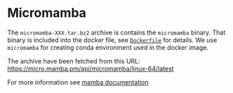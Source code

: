 Micromamba
==========

The `micromamba-XXX.tar.bz2` archive is contains the `micromamba` binary.
That binary is included into the docker file, see [`Dockerfile`](../../Dockerfile) for details.
We use `micromamba` for creating conda environment used in the docker image.

The archive have been fetched from this URL: https://micro.mamba.pm/api/micromamba/linux-64/latest

For more information see [mamba documentation](https://mamba.readthedocs.io/en/latest/installation.html#manual-installation)
